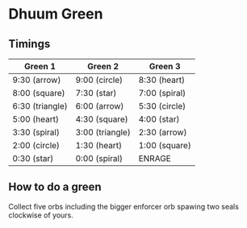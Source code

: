 # Dhuum Green

## Timings

| Green 1           | Green 2           | Green 3       |
| ----------------- | ----------------- | ------------- |
| 9:30 (arrow)      | 9:00 (circle)     | 8:30 (heart)  |
| 8:00 (square)     | 7:30 (star)       | 7:00 (spiral) |
| 6:30 (triangle)   | 6:00 (arrow)      | 5:30 (circle) |
| 5:00 (heart)      | 4:30 (square)     | 4:00 (star)   |
| 3:30 (spiral)     | 3:00 (triangle)   | 2:30 (arrow)  |
| 2:00 (circle)     | 1:30 (heart)      | 1:00 (square) |
| 0:30 (star)       | 0:00 (spiral)     | ENRAGE        |

## How to do a green

Collect five orbs including the bigger enforcer orb spawing two seals clockwise of yours.

